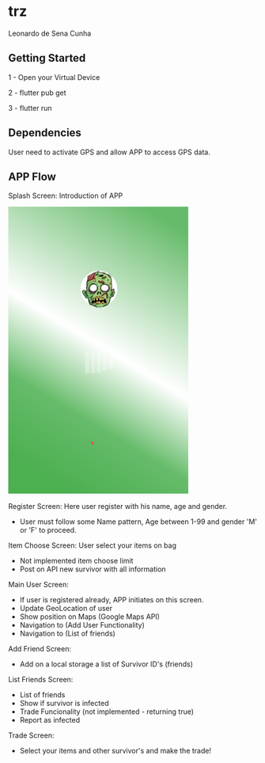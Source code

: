 # trz
Leonardo de Sena Cunha


## Getting Started

1 - Open your Virtual Device

2 - flutter pub get

3 - flutter run

## Dependencies

User need to activate GPS and allow APP to access GPS data.

## APP Flow
Splash Screen: Introduction of APP

![Splash](Screens/splash.png)



Register Screen: Here user register with his name, age and gender.

- User must follow some Name pattern, Age between 1-99 and gender 'M' or 'F' to proceed.

Item Choose Screen: User select your items on bag

- Not implemented item choose limit
- Post on API new survivor with all information

Main User Screen:

- If user is registered already, APP initiates on this screen.
- Update GeoLocation of user
- Show position on Maps (Google Maps API)
- Navigation to (Add User Functionality)
- Navigation to (List of friends)

Add Friend Screen:

- Add on a local storage a list of Survivor ID's (friends)

List Friends Screen:

- List of friends
- Show if survivor is infected
- Trade Funcionality (not implemented - returning true)
- Report as infected


Trade Screen:

- Select your items and other survivor's and make the trade!





